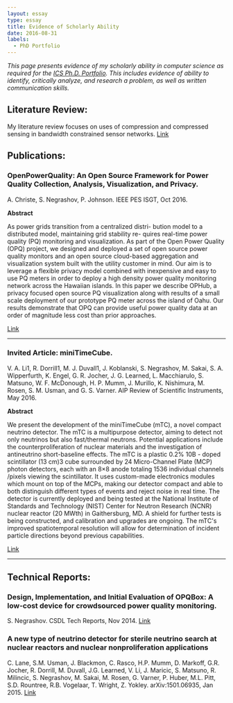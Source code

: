 ```yaml
---
layout: essay  
type: essay  
title: Evidence of Scholarly Ability  
date: 2016-08-31  
labels:
  - PhD Portfolio
---
```


*This page presents evidence of my scholarly ability in computer science as required for the [ICS Ph.D. Portfolio](http://www.ics.hawaii.edu/academics/graduate-degree-programs/ph-d-in-ics/#phd-portfolio). This includes evidence of ability to identify, critically analyze, and research a problem, as well as written communication skills.*

## Literature Review:
My literature review focuses on uses of compression and
compressed sensing in bandwidth constrained sensor networks.
[Link](http://csdl.ics.hawaii.edu/techreports/2016/16-02/16-02.pdf)

## Publications:

### OpenPowerQuality: An Open Source Framework for Power Quality Collection, Analysis, Visualization, and Privacy.
A. Christe, S. Negrashov, P. Johnson. IEEE PES ISGT, Oct 2016.

**Abstract**

As power grids transition from a centralized distri-
bution model to a distributed model, maintaining grid stability re-
quires real-time power quality (PQ) monitoring and visualization.
As part of the Open Power Quality (OPQ) project, we designed
and deployed a set of open source power quality monitors and
an open source cloud-based aggregation and visualization system
built with the utility customer in mind. Our aim is to leverage
a flexible privacy model combined with inexpensive and easy to
use PQ meters in order to deploy a high density power quality
monitoring network across the Hawaiian islands. In this paper we
describe OPHub, a privacy focused open source PQ visualization
along with results of a small scale deployment of our prototype
PQ meter across the island of Oahu. Our results demonstrate
that OPQ can provide useful power quality data at an order of
magnitude less cost than prior approaches.

[Link](http://csdl.ics.hawaii.edu/techreports/2016/16-02/16-02.pdf)

--------

### Invited Article: miniTimeCube.
V. A. Li1, R. Dorrill1, M. J. Duvall1, J. Koblanski, S. Negrashov, M. Sakai, S. A. Wipperfurth, K. Engel, G. R. Jocher, J. G. Learned, L. Macchiarulo, S. Matsuno, W. F. McDonough, H. P. Mumm, J. Murillo, K. Nishimura, M. Rosen, S. M. Usman, and G. S. Varner.
AIP Review of Scientific Instruments, May 2016.

**Abstract**

We present the development of the miniTimeCube (mTC), a novel compact
neutrino detector. The mTC is a multipurpose detector, aiming to detect
not only neutrinos but also fast/thermal neutrons. Potential applications
include the counterproliferation of nuclear materials and the investigation
of antineutrino short-baseline effects. The mTC is a plastic 0.2% 10B - 
doped scintillator (13 cm)3 cube surrounded by 24 Micro-Channel Plate (MCP)
photon detectors, each with an 8×8 anode totaling 1536 individual channels
/pixels viewing the scintillator. It uses custom-made electronics modules 
which mount on top of the MCPs, making our detector compact and able to 
both distinguish different types of events and reject noise in real time.
The detector is currently deployed and being tested at the National 
Institute of Standards and Technology (NIST) Center for Neutron Research
(NCNR) nuclear reactor (20 MWth) in Gaithersburg, MD. A shield for 
further tests is being constructed, and calibration and upgrades are 
ongoing. The mTC's improved spatiotemporal resolution will allow for 
determination of incident particle directions beyond previous capabilities.

[Link](https://arxiv.org/abs/1602.01405)

--------

## Technical Reports:

### Design, Implementation, and Initial Evaluation of OPQBox: A low-cost device for crowdsourced power quality monitoring.
S. Negrashov. CSDL Tech Reports, Nov 2014.
[Link](http://csdl.ics.hawaii.edu/techreports/2014/14-11/14-11.pdf)

### A new type of neutrino detector for sterile neutrino search at nuclear reactors and nuclear nonproliferation applications
C. Lane, S.M. Usman, J. Blackmon, C. Rasco, H.P. Mumm, D. Markoff, G.R. Jocher, R. Dorrill, M. Duvall, J.G. Learned, V. Li, J. Maricic, S. Matsuno, R. Milincic, S. Negrashov, M. Sakai, M. Rosen, G. Varner, P. Huber, M.L. Pitt, S.D. Rountree, R.B. Vogelaar, T. Wright, Z. Yokley. arXiv:1501.06935, Jan 2015.
[Link](https://arxiv.org/abs/1501.06935)
